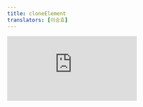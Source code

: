 ```yaml
---
title: cloneElement
translators: [이승효]
---
```


<iframe 
  style={{aspectRatio: 1.7778, width: '100%'}} 
  src="https://www.youtube.com/embed/playlist?list=PLjQV3hketAJkh6BEl0n4PDS_2fBd0cS9v&index=72&start=775"
  title="YouTube video player" 
  frameBorder="0" 
/>

<Pitfall>

Using `cloneElement` is uncommon and can lead to fragile code. [See common alternatives.](#alternatives)
<Trans>`cloneElement`를 사용하는 것은 일반적이지 않으며 취약한 코드를 초래할 수 있습니다. [일반적인 대안](#alternatives)을 살펴보세요.</Trans>

</Pitfall>

<Intro>

`cloneElement` lets you create a new React element using another element as a starting point.
<Trans>`cloneElement`를 사용하면 다른 엘리먼트를 시작점으로 사용하여 새로운 React 엘리먼트를 생성할 수 있습니다.</Trans>

```js
const clonedElement = cloneElement(element, props, ...children)
```

</Intro>

<InlineToc />

---

## Reference<Trans>참조</Trans> {/*reference*/}

### `cloneElement(element, props, ...children)` {/*cloneelement*/}

Call `cloneElement` to create a React element based on the `element`, but with different `props` and `children`:
<Trans>`cloneElement`를 호출하면 `element`를 기반으로 별도의 `props` 및 `children`를 갖는 React 엘리먼트를 생성합니다:</Trans>

```js
import { cloneElement } from 'react';

// ...
const clonedElement = cloneElement(
  <Row title="Cabbage">
    Hello
  </Row>,
  { isHighlighted: true },
  'Goodbye'
);

console.log(clonedElement); // <Row title="Cabbage" isHighlighted={true}>Goodbye</Row>
```

[See more examples below.](#usage)
<Trans>[아래에서 더 많은 예시를 확인하세요.](#usage)</Trans>

#### Parameters<Trans>매개변수</Trans> {/*parameters*/}

* `element`: The `element` argument must be a valid React element. For example, it could be a JSX node like `<Something />`, the result of calling [`createElement`](/reference/react/createElement), or the result of another `cloneElement` call.
<Trans>`element`: `element` 인수는 유효한 React 엘리먼트여야 합니다. 예를 들어, `<Something />`과 같은 JSX 노드, [`createElement`](/reference/react/createElement)를 호출한 결과, 또는 다른 `cloneElement` 호출의 결과일 수 있습니다.</Trans>

* `props`: The `props` argument must either be an object or `null`. If you pass `null`, the cloned element will retain all of the original `element.props`. Otherwise, for every prop in the `props` object, the returned element will "prefer" the value from `props` over the value from `element.props`. The rest of the props will be filled from the original `element.props`. If you pass `props.key` or `props.ref`, they will replace the original ones.
<Trans>`props`: props 인수는 객체이거나 `null`이어야 합니다. `null`을 전달하면 복제된 엘리먼트는 원본 `element.props`를 모두 유지합니다. 반대로 `null`이 아닐 경우에는, 반환된 엘리먼트는 `props`객체의 모든 prop에 대해 `element.props`의 값보다 `props`의 값을 "우선"합니다. 나머지 prop들은 원본 `element.props`에서 채워집니다. `props.key` 또는 `props.ref`를 전달하면 원래 값을 대체합니다.</Trans>

* **optional** `...children`: Zero or more child nodes. They can be any React nodes, including React elements, strings, numbers, [portals](/reference/react-dom/createPortal), empty nodes (`null`, `undefined`, `true`, and `false`), and arrays of React nodes. If you don't pass any `...children` arguments, the original `element.props.children` will be preserved.
<Trans>**선택적** `...children` : 0개 이상의 자식 노드. 자식 노드는 React 엘리먼트, 문자열, 숫자, [portals](/reference/react-dom/createPortal), 빈 노드(`null`, `undefined`, `true`, `false`), React 노드의 배열을 포함한 모든 React 노드가 될 수 있습니다. `...children` 인수를 전달하지 않으면 원래의 `element.props.children`이 보존됩니다.</Trans>

#### Returns<Trans>반환값</Trans> {/*returns*/}

`cloneElement` returns a React element object with a few properties:
<Trans>`cloneElement`는 몇 가지 속성을 가진 React 엘리먼트 객체를 반환합니다:</Trans>

* `type`: Same as `element.type`.
<Trans>`type`: `element.type`과 동일합니다.</Trans>

* `props`: The result of shallowly merging `element.props` with the overriding `props` you have passed.
<Trans>`props`: 재정의되어 전달된 `props`와 `element.props`를 얕게 병합한 결과입니다.</Trans>

* `ref`: The original `element.ref`, unless it was overridden by `props.ref`.
<Trans>`ref`: `props.ref`로 재정의되지 않은 경우 원본 `element.ref`.</Trans>

* `key`: The original `element.key`, unless it was overridden by `props.key`.
<Trans>`key`: `props.key`로 재정의되지 않은 경우 원본 `element.key`.</Trans>

Usually, you'll return the element from your component or make it a child of another element. Although you may read the element's properties, it's best to treat every element as opaque after it's created, and only render it.
<Trans>일반적으로 컴포넌트에서 엘리먼트를 반환하거나 다른 엘리먼트의 자식으로 만듭니다. 엘리먼트의 프로퍼티를 읽을 수는 있지만, 생성된 후에는 모든 엘리먼트를 불명확하게 처리하고 렌더링만 하는 것이 가장 좋습니다.</Trans>

#### Caveats<Trans>주의사항</Trans> {/*caveats*/}

* Cloning an element **does not modify the original element.**
<Trans>엘리먼트를 복제해도 **원본 엘리먼트는 수정되지 않습니다.**</Trans>

* You should only **pass children as multiple arguments to `cloneElement` if they are all statically known,** like `cloneElement(element, null, child1, child2, child3)`. If your children are dynamic, pass the entire array as the third argument: `cloneElement(element, null, listItems)`. This ensures that React will [warn you about missing `key`s](/learn/rendering-lists#keeping-list-items-in-order-with-key) for any dynamic lists. For static lists this is not necessary because they never reorder.
<Trans>자식은 `cloneElement(element, null, child1, child2, child3)`와 같이 **모두 정적으로 알려진 경우에 한해서만 여러 개의 인수로 `cloneElement`에 전달**해야 합니다. 자식들이 동적인 경우, 다음과 같이 세 번째 인자로 전체 배열을 전달하세요: `cloneElement(element, null, listItems)`. 이렇게 하면 React는 동적 리스트를 상정하여 [누락된 `key`에 대해 경고](/learn/rendering-lists#keeping-list-items-in-order-with-key)합니다. 정적 리스트의 경우 순서가 바뀌지 않으므로 `key`는 필요하지 않습니다.</Trans>

* `cloneElement` makes it harder to trace the data flow, so **try the [alternatives](#alternatives) instead.**
<Trans>`cloneElement`를 사용하면 데이터 흐름을 추적하기가 더 어려워지므로 대신 **[다른 방법](#alternatives)을 사용해 보세요.**</Trans>

---

## Usage<Trans>사용법</Trans> {/*usage*/}

### Overriding props of an element<Trans>엘리먼트의 props 재정의</Trans> {/*overriding-props-of-an-element*/}

To override the props of some <CodeStep step={1}>React element</CodeStep>, pass it to `cloneElement` with the <CodeStep step={2}>props you want to override</CodeStep>:
<Trans>일부 <CodeStep step={1}>React 엘리먼트</CodeStep>의 props를 재정의하려면, <CodeStep step={2}>재정의하려는 props와 함께</CodeStep> `cloneElement`에 <CodeStep step={2}>전달</CodeStep>하세요:</Trans>

```js [[1, 5, "<Row title=\\"Cabbage\\" />"], [2, 6, "{ isHighlighted: true }"], [3, 4, "clonedElement"]]
import { cloneElement } from 'react';

// ...
const clonedElement = cloneElement(
  <Row title="Cabbage" />,
  { isHighlighted: true }
);
```

Here, the resulting <CodeStep step={3}>cloned element</CodeStep> will be `<Row title="Cabbage" isHighlighted={true} />`.
<Trans>여기서 <CodeStep step={3}>복제된 엘리먼트</CodeStep>의 결과는 `<Row title="Cabbage" isHighlighted={true} />`입니다.</Trans>

**Let's walk through an example to see when it's useful.**
<Trans>**언제 이것이 유용한지 예제를 통해 살펴보겠습니다.**</Trans>

Imagine a `List` component that renders its [`children`](/learn/passing-props-to-a-component#passing-jsx-as-children) as a list of selectable rows with a "Next" button that changes which row is selected. The `List` component needs to render the selected `Row` differently, so it clones every `<Row>` child that it has received, and adds an extra `isHighlighted: true` or `isHighlighted: false` prop:
<Trans>선택된 행을 변경하는 "Next" 버튼이 있는 행의 목록을 자식으로 렌더링하는 `List` 컴포넌트를 상상해 보세요. `List` 컴포넌트는 선택된 `Row`를 다르게 렌더링해야 하므로 전달된 모든 `<Row>` 의 자식을 복제하고 `isHighlighted: true` 또는 `isHighlighted: false` prop을 추가합니다:</Trans>

```js {6-8}
export default function List({ children }) {
  const [selectedIndex, setSelectedIndex] = useState(0);
  return (
    <div className="List">
      {Children.map(children, (child, index) =>
        cloneElement(child, {
          isHighlighted: index === selectedIndex 
        })
      )}
```

Let's say the original JSX received by `List` looks like this:
<Trans>`List`가 전달받은 원본 JSX가 다음과 같다고 가정해 보겠습니다:</Trans>

```js {2-4}
<List>
  <Row title="Cabbage" />
  <Row title="Garlic" />
  <Row title="Apple" />
</List>
```

By cloning its children, the `List` can pass extra information to every `Row` inside. The result looks like this:
<Trans>`List`는 자식을 복제하여 내부의 모든 `Row`에 추가 정보를 전달할 수 있습니다. 결과는 다음과 같습니다:</Trans>

```js {4,8,12}
<List>
  <Row
    title="Cabbage"
    isHighlighted={true} 
  />
  <Row
    title="Garlic"
    isHighlighted={false} 
  />
  <Row
    title="Apple"
    isHighlighted={false} 
  />
</List>
```

Notice how pressing "Next" updates the state of the `List`, and highlights a different row:
<Trans>"다음"을 누르면 `List`의 state가 업데이트되고 다른 행이 강조 표시되는 것을 확인할 수 있습니다:</Trans>

<Sandpack>

```js
import List from './List.js';
import Row from './Row.js';
import { products } from './data.js';

export default function App() {
  return (
    <List>
      {products.map(product =>
        <Row
          key={product.id}
          title={product.title} 
        />
      )}
    </List>
  );
}
```

```js src/List.js active
import { Children, cloneElement, useState } from 'react';

export default function List({ children }) {
  const [selectedIndex, setSelectedIndex] = useState(0);
  return (
    <div className="List">
      {Children.map(children, (child, index) =>
        cloneElement(child, {
          isHighlighted: index === selectedIndex 
        })
      )}
      <hr />
      <button onClick={() => {
        setSelectedIndex(i =>
          (i + 1) % Children.count(children)
        );
      }}>
        Next
      </button>
    </div>
  );
}
```

```js src/Row.js
export default function Row({ title, isHighlighted }) {
  return (
    <div className={[
      'Row',
      isHighlighted ? 'RowHighlighted' : ''
    ].join(' ')}>
      {title}
    </div>
  );
}
```

```js src/data.js
export const products = [
  { title: 'Cabbage', id: 1 },
  { title: 'Garlic', id: 2 },
  { title: 'Apple', id: 3 },
];
```

```css
.List {
  display: flex;
  flex-direction: column;
  border: 2px solid grey;
  padding: 5px;
}

.Row {
  border: 2px dashed black;
  padding: 5px;
  margin: 5px;
}

.RowHighlighted {
  background: #ffa;
}

button {
  height: 40px;
  font-size: 20px;
}
```

</Sandpack>

To summarize, the `List` cloned the `<Row />` elements it received and added an extra prop to them.
<Trans>요약하자면, `List`는 수신한 `<Row />` 엘리먼트를 복제하고 여기에 별도의 prop을 추가했습니다.</Trans>

<Pitfall>

Cloning children makes it hard to tell how the data flows through your app. Try one of the [alternatives.](#alternatives)
<Trans>자식을 복제하면 앱에서 데이터가 어떻게 흘러가는지 알기 어렵습니다. [대안](#alternatives) 중 하나를 사용해 보세요.</Trans>

</Pitfall>

---

## Alternatives<Trans>대안</Trans> {/*alternatives*/}

### Passing data with a render prop<Trans>렌더링 props로 데이터 전달하기</Trans> {/*passing-data-with-a-render-prop*/}

Instead of using `cloneElement`, consider accepting a *render prop* like `renderItem`. Here, `List` receives `renderItem` as a prop. `List` calls `renderItem` for every item and passes `isHighlighted` as an argument: 
<Trans>`cloneElement`를 사용하는 대신 `renderItem`과 같은 *렌더링 prop*를 받아들이는 것을 고려해 보세요. 여기서 `List`는 렌더링 prop로 `renderItem`을 받습니다. `List`는 모든 항목에 대해 `renderItem`을 호출하고 `isHighlighted`를 인수로 전달합니다:</Trans>

```js {1,7}
export default function List({ items, renderItem }) {
  const [selectedIndex, setSelectedIndex] = useState(0);
  return (
    <div className="List">
      {items.map((item, index) => {
        const isHighlighted = index === selectedIndex;
        return renderItem(item, isHighlighted);
      })}
```

The `renderItem` prop is called a "render prop" because it's a prop that specifies how to render something. For example, you can pass a `renderItem` implementation that renders a `<Row>` with the given `isHighlighted` value:
<Trans>`renderItem` prop은 렌더링 방법을 지정하는 prop이기 때문에 "render prop"라고 부릅니다. 예를 들어, 주어진 `isHighlighted` 값으로 `<Row>`를 렌더링하는 `renderItem` 구현을 전달할 수 있습니다:</Trans>

```js {3,7}
<List
  items={products}
  renderItem={(product, isHighlighted) =>
    <Row
      key={product.id}
      title={product.title}
      isHighlighted={isHighlighted}
    />
  }
/>
```

The end result is the same as with `cloneElement`:
<Trans>최종 결과는 `cloneElement`와 동일합니다:</Trans>

```js {4,8,12}
<List>
  <Row
    title="Cabbage"
    isHighlighted={true} 
  />
  <Row
    title="Garlic"
    isHighlighted={false} 
  />
  <Row
    title="Apple"
    isHighlighted={false} 
  />
</List>
```

However, you can clearly trace where the `isHighlighted` value is coming from.
<Trans>하지만, `cloneElement`와 달리 `isHighlighted` 값의 출처를 명확하게 추적할 수 있습니다.</Trans>

<Sandpack>

```js
import List from './List.js';
import Row from './Row.js';
import { products } from './data.js';

export default function App() {
  return (
    <List
      items={products}
      renderItem={(product, isHighlighted) =>
        <Row
          key={product.id}
          title={product.title}
          isHighlighted={isHighlighted}
        />
      }
    />
  );
}
```

```js src/List.js active
import { useState } from 'react';

export default function List({ items, renderItem }) {
  const [selectedIndex, setSelectedIndex] = useState(0);
  return (
    <div className="List">
      {items.map((item, index) => {
        const isHighlighted = index === selectedIndex;
        return renderItem(item, isHighlighted);
      })}
      <hr />
      <button onClick={() => {
        setSelectedIndex(i =>
          (i + 1) % items.length
        );
      }}>
        Next
      </button>
    </div>
  );
}
```

```js src/Row.js
export default function Row({ title, isHighlighted }) {
  return (
    <div className={[
      'Row',
      isHighlighted ? 'RowHighlighted' : ''
    ].join(' ')}>
      {title}
    </div>
  );
}
```

```js src/data.js
export const products = [
  { title: 'Cabbage', id: 1 },
  { title: 'Garlic', id: 2 },
  { title: 'Apple', id: 3 },
];
```

```css
.List {
  display: flex;
  flex-direction: column;
  border: 2px solid grey;
  padding: 5px;
}

.Row {
  border: 2px dashed black;
  padding: 5px;
  margin: 5px;
}

.RowHighlighted {
  background: #ffa;
}

button {
  height: 40px;
  font-size: 20px;
}
```

</Sandpack>

This pattern is preferred to `cloneElement` because it is more explicit.
<Trans>이 패턴은 더 명시적이므로 `cloneElement`보다 선호됩니다.</Trans>

---

### Passing data through context<Trans>Context를 통해 데이터 전달하기</Trans> {/*passing-data-through-context*/}

Another alternative to `cloneElement` is to [pass data through context.](/learn/passing-data-deeply-with-context)
<Trans>`cloneElement`의 또 다른 대안은 [context를 통해 데이터를 전달하는 것입니다.](/learn/passing-data-deeply-with-context)</Trans>

For example, you can call [`createContext`](/reference/react/createContext) to define a `HighlightContext`:
<Trans>예를 들어, [`createContext`](/reference/react/createContext)를 호출하여 `HighlightContext`를 정의할 수 있습니다:</Trans>

```js
export const HighlightContext = createContext(false);
```

Your `List` component can wrap every item it renders into a `HighlightContext` provider:
<Trans>`List` 컴포넌트는 렌더링하는 모든 항목을 `HighlightContext` provider로 감쌀 수 있습니다:</Trans>

```js {8,10}
export default function List({ items, renderItem }) {
  const [selectedIndex, setSelectedIndex] = useState(0);
  return (
    <div className="List">
      {items.map((item, index) => {
        const isHighlighted = index === selectedIndex;
        return (
          <HighlightContext.Provider key={item.id} value={isHighlighted}>
            {renderItem(item)}
          </HighlightContext.Provider>
        );
      })}
```

With this approach, `Row` does not need to receive an `isHighlighted` prop at all. Instead, it reads the context:
<Trans>이 방법을 사용하면 `Row`는 `isHighlighted` prop를 전혀 전달받을 필요가 없습니다. 대신 context를 읽습니다:</Trans>

```js src/Row.js {2}
export default function Row({ title }) {
  const isHighlighted = useContext(HighlightContext);
  // ...
```

This allows the calling component to not know or worry about passing `isHighlighted` to `<Row>`:
<Trans>이렇게 하면 호출 컴포넌트가 `<Row>`에 `isHighlighted`를 전달하는 것에 대해 알 필요도 없고, 걱정하지 않아도 됩니다:</Trans>

```js {4}
<List
  items={products}
  renderItem={product =>
    <Row title={product.title} />
  }
/>
```

Instead, `List` and `Row` coordinate the highlighting logic through context.
<Trans>대신 `List`와 `Row`는 context를 통해 강조 표시 로직을 조정합니다.</Trans>

<Sandpack>

```js
import List from './List.js';
import Row from './Row.js';
import { products } from './data.js';

export default function App() {
  return (
    <List
      items={products}
      renderItem={(product) =>
        <Row title={product.title} />
      }
    />
  );
}
```

```js src/List.js active
import { useState } from 'react';
import { HighlightContext } from './HighlightContext.js';

export default function List({ items, renderItem }) {
  const [selectedIndex, setSelectedIndex] = useState(0);
  return (
    <div className="List">
      {items.map((item, index) => {
        const isHighlighted = index === selectedIndex;
        return (
          <HighlightContext.Provider
            key={item.id}
            value={isHighlighted}
          >
            {renderItem(item)}
          </HighlightContext.Provider>
        );
      })}
      <hr />
      <button onClick={() => {
        setSelectedIndex(i =>
          (i + 1) % items.length
        );
      }}>
        Next
      </button>
    </div>
  );
}
```

```js src/Row.js
import { useContext } from 'react';
import { HighlightContext } from './HighlightContext.js';

export default function Row({ title }) {
  const isHighlighted = useContext(HighlightContext);
  return (
    <div className={[
      'Row',
      isHighlighted ? 'RowHighlighted' : ''
    ].join(' ')}>
      {title}
    </div>
  );
}
```

```js src/HighlightContext.js
import { createContext } from 'react';

export const HighlightContext = createContext(false);
```

```js src/data.js
export const products = [
  { title: 'Cabbage', id: 1 },
  { title: 'Garlic', id: 2 },
  { title: 'Apple', id: 3 },
];
```

```css
.List {
  display: flex;
  flex-direction: column;
  border: 2px solid grey;
  padding: 5px;
}

.Row {
  border: 2px dashed black;
  padding: 5px;
  margin: 5px;
}

.RowHighlighted {
  background: #ffa;
}

button {
  height: 40px;
  font-size: 20px;
}
```

</Sandpack>

[Learn more about passing data through context.](/reference/react/useContext#passing-data-deeply-into-the-tree)
<Trans>[context를 통한 데이터 전달에 대해 자세히 알아보세요.](/reference/react/useContext#passing-data-deeply-into-the-tree)</Trans>

---

### Extracting logic into a custom Hook<Trans>로직을 커스텀 훅으로 추출하기</Trans> {/*extracting-logic-into-a-custom-hook*/}

Another approach you can try is to extract the "non-visual" logic into your own Hook, and use the information returned by your Hook to decide what to render. For example, you could write a `useList` custom Hook like this:
<Trans>시도해 볼 수 있는 또 다른 접근 방식은 "비시각적" 로직을 자신만의 Hook으로 추출하고, Hook에서 반환된 정보를 사용하여 렌더링할 내용을 결정하는 것입니다. 예를 들어, 다음과 같이 커스텀 훅 `useList`를 작성할 수 있습니다:</Trans>

```js
import { useState } from 'react';

export default function useList(items) {
  const [selectedIndex, setSelectedIndex] = useState(0);

  function onNext() {
    setSelectedIndex(i =>
      (i + 1) % items.length
    );
  }

  const selected = items[selectedIndex];
  return [selected, onNext];
}
```

Then you could use it like this:
<Trans>그러면 다음과 같이 사용할 수 있습니다:</Trans>

```js {2,9,13}
export default function App() {
  const [selected, onNext] = useList(products);
  return (
    <div className="List">
      {products.map(product =>
        <Row
          key={product.id}
          title={product.title}
          isHighlighted={selected === product}
        />
      )}
      <hr />
      <button onClick={onNext}>
        Next
      </button>
    </div>
  );
}
```

The data flow is explicit, but the state is inside the `useList` custom Hook that you can use from any component:
<Trans>데이터 흐름은 명시적이지만 state는 모든 컴포넌트에서 사용할 수 있는 커스텀 훅 `useList` 안에 있습니다:</Trans>

<Sandpack>

```js
import Row from './Row.js';
import useList from './useList.js';
import { products } from './data.js';

export default function App() {
  const [selected, onNext] = useList(products);
  return (
    <div className="List">
      {products.map(product =>
        <Row
          key={product.id}
          title={product.title}
          isHighlighted={selected === product}
        />
      )}
      <hr />
      <button onClick={onNext}>
        Next
      </button>
    </div>
  );
}
```

```js src/useList.js
import { useState } from 'react';

export default function useList(items) {
  const [selectedIndex, setSelectedIndex] = useState(0);

  function onNext() {
    setSelectedIndex(i =>
      (i + 1) % items.length
    );
  }

  const selected = items[selectedIndex];
  return [selected, onNext];
}
```

```js src/Row.js
export default function Row({ title, isHighlighted }) {
  return (
    <div className={[
      'Row',
      isHighlighted ? 'RowHighlighted' : ''
    ].join(' ')}>
      {title}
    </div>
  );
}
```

```js src/data.js
export const products = [
  { title: 'Cabbage', id: 1 },
  { title: 'Garlic', id: 2 },
  { title: 'Apple', id: 3 },
];
```

```css
.List {
  display: flex;
  flex-direction: column;
  border: 2px solid grey;
  padding: 5px;
}

.Row {
  border: 2px dashed black;
  padding: 5px;
  margin: 5px;
}

.RowHighlighted {
  background: #ffa;
}

button {
  height: 40px;
  font-size: 20px;
}
```

</Sandpack>

This approach is particularly useful if you want to reuse this logic between different components.
<Trans>이 접근 방식은 다른 컴포넌트 간에 이 로직을 재사용하려는 경우에 특히 유용합니다.</Trans>